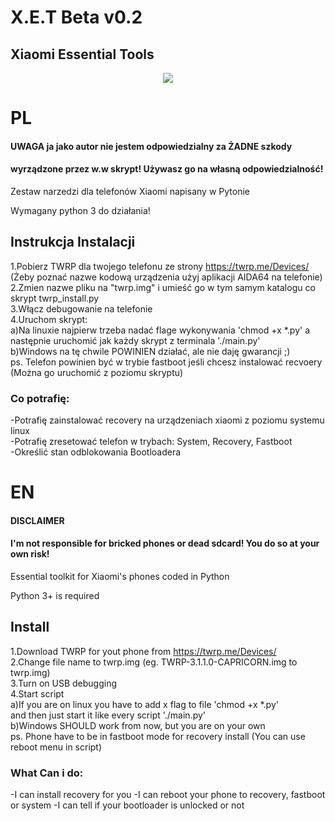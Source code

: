 # X.E.T Beta v0.2
## Xiaomi Essential Tools

<center><img src="https://github.com/mezutelni/twrp-installer-xiaomi/blob/master/xet.png"/></center>

# PL


#### UWAGA ja jako autor nie jestem odpowiedzialny za ŻADNE szkody
#### wyrządzone przez w.w skrypt! Używasz go na własną odpowiedzialność!

Zestaw narzedzi dla telefonów Xiaomi napisany w Pytonie

Wymagany python 3 do działania!

## Instrukcja Instalacji

1.Pobierz TWRP dla twojego telefonu ze strony https://twrp.me/Devices/ (Żeby poznać nazwe kodową urządzenia użyj aplikacji AIDA64 na telefonie)<br>
2.Zmien nazwe pliku na "twrp.img" i umieść go w tym samym katalogu co skrypt twrp_install.py<br>
3.Włącz debugowanie na telefonie<br>
4.Uruchom skrypt:<br>
 a)Na linuxie najpierw trzeba nadać flage wykonywania 'chmod +x \*.py'
   a następnie uruchomić jak każdy skrypt z terminala './main.py'<br>
 b)Windows na tę chwile POWINIEN działać, ale nie daję gwarancji ;) <br>
ps. Telefon powinien być w trybie fastboot jeśli chcesz instalować recvoery (Można go uruchomić z poziomu skryptu)<br>

### Co potrafię:
-Potrafię zainstalować recovery na urządzeniach xiaomi z poziomu systemu linux<br>
-Potrafię zresetować telefon w trybach: System, Recovery, Fastboot<br>
-Określić stan odblokowania Bootloadera

# EN

#### DISCLAIMER
#### I'm not responsible for bricked phones or dead sdcard! You do so at your own risk!

Essential toolkit for Xiaomi's phones coded in Python

Python 3+ is required

## Install

1.Download TWRP for yout phone from https://twrp.me/Devices/ <br>
2.Change file name to twrp.img (eg. TWRP-3.1.1.0-CAPRICORN.img to twrp.img) <br>
3.Turn on USB debugging <br>
4.Start script <br>
  a)If you are on linux you have to add x flag to file 'chmod +x \*.py'<br>
    and then just start it like every script './main.py'<br>
  b)Windows SHOULD work from now, but you are on your own <br>
ps. Phone have to be in fastboot mode for recovery install (You can use reboot menu in script)

### What Can i do:
-I can install recovery for you
-I can reboot your phone to recovery, fastboot or system
-I can tell if your bootloader is unlocked or not
